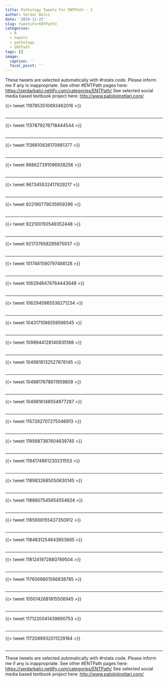 ```yaml
---
title: Pathology Tweets For ENTPath - 3
author: Serdar Balci
date: '2019-11-22'
slug: tweetsForENTPath3
categories:
  - R
  - tweets
  - pathology
  - ENTPath
tags: []
image:
  caption: ''
  focal_point: ''
---
```



These tweets are selected automatically with #rstats code. Please inform me if any is inappropriate.
See other #ENTPath pages here: https://serdarbalci.netlify.com/categories/ENTPath/ 
See selected social media based textbook project here: http://www.patolojinotlari.com/

{{< tweet 1197853510693462016 >}}
<br>
<br>
<hr>
{{< tweet 1137879276718444544 >}}
<br>
<br>
<hr>
{{< tweet 1136610836170981377 >}}
<br>
<br>
<hr>
{{< tweet 968627291096928256 >}}
<br>
<br>
<hr>
{{< tweet 967345532417929217 >}}
<br>
<br>
<hr>
{{< tweet 922190779035959296 >}}
<br>
<br>
<hr>
{{< tweet 922100150549352448 >}}
<br>
<br>
<hr>
{{< tweet 921737658295975937 >}}
<br>
<br>
<hr>
{{< tweet 1017461590797488128 >}}
<br>
<br>
<hr>
{{< tweet 1062946474764443648 >}}
<br>
<br>
<hr>
{{< tweet 1062945965538271234 >}}
<br>
<br>
<hr>
{{< tweet 1043171086559596545 >}}
<br>
<br>
<hr>
{{< tweet 1098944128140935168 >}}
<br>
<br>
<hr>
{{< tweet 1049818132527878145 >}}
<br>
<br>
<hr>
{{< tweet 1049817678611959809 >}}
<br>
<br>
<hr>
{{< tweet 1049816148554977287 >}}
<br>
<br>
<hr>
{{< tweet 1157282707275046913 >}}
<br>
<br>
<hr>
{{< tweet 1195687387604639745 >}}
<br>
<br>
<hr>
{{< tweet 1194174861230231553 >}}
<br>
<br>
<hr>
{{< tweet 1189832685050630145 >}}
<br>
<br>
<hr>
{{< tweet 1188607545654554624 >}}
<br>
<br>
<hr>
{{< tweet 1185908155437350912 >}}
<br>
<br>
<hr>
{{< tweet 1184831254643953665 >}}
<br>
<br>
<hr>
{{< tweet 1181241972880789504 >}}
<br>
<br>
<hr>
{{< tweet 1176569801566838785 >}}
<br>
<br>
<hr>
{{< tweet 1050142681815506945 >}}
<br>
<br>
<hr>
{{< tweet 1171220041439690753 >}}
<br>
<br>
<hr>
{{< tweet 1172089932011229184 >}}
<br>
<br>
<hr>


These tweets are selected automatically with #rstats code. Please inform me if any is inappropriate.
See other #ENTPath pages here: https://serdarbalci.netlify.com/categories/ENTPath/ 
See selected social media based textbook project here: http://www.patolojinotlari.com/
